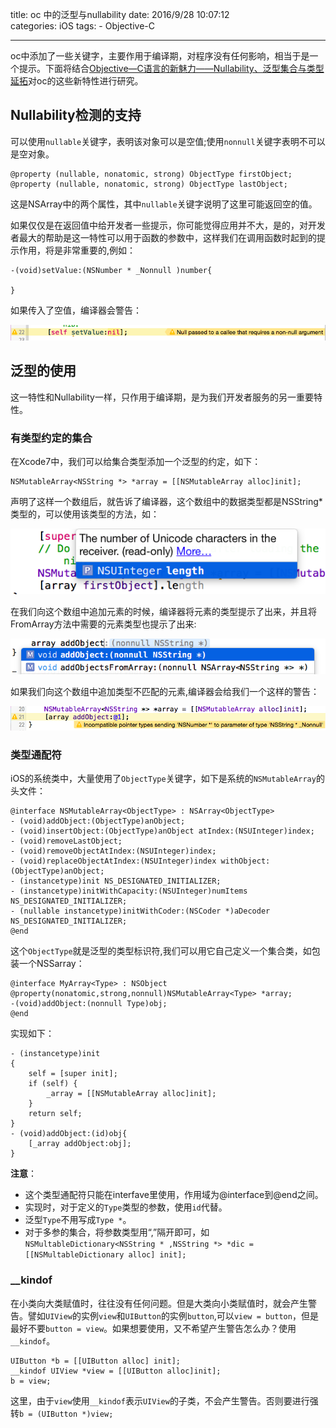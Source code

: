 title: oc 中的泛型与nullability
date: 2016/9/28 10:07:12  
categories: iOS
tags:
	- Objective-C

---

oc中添加了一些关键字，主要作用于编译期，对程序没有任何影响，相当于是一个提示。下面将结合[Objective—C语言的新魅力——Nullability、泛型集合与类型延拓](https://my.oschina.net/u/2340880/blog/514804)对oc的这些新特性进行研究。

<!--more-->

## Nullability检测的支持
可以使用`nullable`关键字，表明该对象可以是空值;使用`nonnull`关键字表明不可以是空对象。

```objc
@property (nullable, nonatomic, strong) ObjectType firstObject;
@property (nullable, nonatomic, strong) ObjectType lastObject;
```

这是NSArray中的两个属性，其中`nullable`关键字说明了这里可能返回空的值。

如果仅仅是在返回值中给开发者一些提示，你可能觉得应用并不大，是的，对开发者最大的帮助是这一特性可以用于函数的参数中，这样我们在调用函数时起到的提示作用，将是非常重要的,例如：

```objc
-(void)setValue:(NSNumber * _Nonnull )number{
	
}
```

如果传入了空值，编译器会警告：

![oc_new_1](https://github.com/zhang759740844/MyImgs/blob/master/MyBlog/oc_new_1.png?raw=true)

## 泛型的使用
这一特性和Nullability一样，只作用于编译期，是为我们开发者服务的另一重要特性。

### 有类型约定的集合
在Xcode7中，我们可以给集合类型添加一个泛型的约定，如下：

```objc
NSMutableArray<NSString *> *array = [[NSMutableArray alloc]init];
```

声明了这样一个数组后，就告诉了编译器，这个数组中的数据类型都是NSString*类型的，可以使用该类型的方法，如：

![oc_new_2](https://github.com/zhang759740844/MyImgs/blob/master/MyBlog/oc_new_2.png?raw=true)

在我们向这个数组中追加元素的时候，编译器将元素的类型提示了出来，并且将FromArray方法中需要的元素类型也提示了出来:

![oc_new_3](https://github.com/zhang759740844/MyImgs/blob/master/MyBlog/oc_new_3.png?raw=true)

如果我们向这个数组中追加类型不匹配的元素,编译器会给我们一个这样的警告：

![oc_new_4](https://github.com/zhang759740844/MyImgs/blob/master/MyBlog/oc_new_4.png?raw=true)

### 类型通配符
iOS的系统类中，大量使用了`ObjectType`关键字，如下是系统的`NSMutableArray`的头文件：

```objc
@interface NSMutableArray<ObjectType> : NSArray<ObjectType>
- (void)addObject:(ObjectType)anObject;
- (void)insertObject:(ObjectType)anObject atIndex:(NSUInteger)index;
- (void)removeLastObject;
- (void)removeObjectAtIndex:(NSUInteger)index;
- (void)replaceObjectAtIndex:(NSUInteger)index withObject:(ObjectType)anObject;
- (instancetype)init NS_DESIGNATED_INITIALIZER;
- (instancetype)initWithCapacity:(NSUInteger)numItems NS_DESIGNATED_INITIALIZER;
- (nullable instancetype)initWithCoder:(NSCoder *)aDecoder NS_DESIGNATED_INITIALIZER;
@end
```

这个`ObjectType`就是泛型的类型标识符,我们可以用它自己定义一个集合类，如包装一个NSSarray：

```objc
@interface MyArray<Type> : NSObject
@property(nonatomic,strong,nonnull)NSMutableArray<Type> *array;
-(void)addObject:(nonnull Type)obj;
@end
```

实现如下：

```objc
- (instancetype)init
{
    self = [super init];
    if (self) {
        _array = [[NSMutableArray alloc]init];
    }
    return self;
}
- (void)addObject:(id)obj{
    [_array addObject:obj];
}
```

**注意**：
- 这个类型通配符只能在interfave里使用，作用域为@interface到@end之间。
- 实现时，对于定义的`Type`类型的参数，使用`id`代替。
- 泛型`Type`不用写成`Type *`。
- 对于多参的集合，将参数类型用“,”隔开即可，如`NSMultableDictionary<NSString * ,NSString *> *dic = [[NSMultableDictionary alloc] init];`

### __kindof
在小类向大类赋值时，往往没有任何问题。但是大类向小类赋值时，就会产生警告。譬如`UIView`的实例`view`和`UIButton`的实例`button`,可以`view = button`，但是最好不要`button = view`。如果想要使用，又不希望产生警告怎么办？使用`__kindof`。
```objc
UIButton *b = [[UIButton alloc] init];
__kindof UIView *view = [[UIButton alloc]init];
b = view;
```

这里，由于`view`使用`__kindof`表示`UIView`的子类，不会产生警告。否则要进行强转`b = (UIButton *)view;`





















